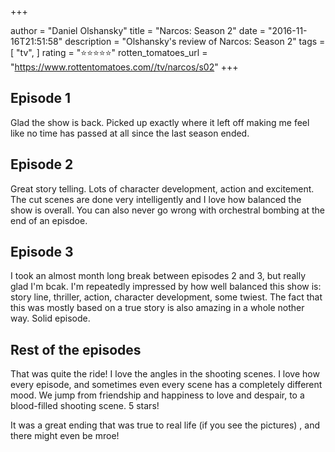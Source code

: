 +++

author = "Daniel Olshansky"
title = "Narcos: Season 2"
date = "2016-11-16T21:51:58"
description = "Olshansky's review of Narcos: Season 2"
tags = [
    "tv",
]
rating = "⭐⭐⭐⭐⭐"
rotten_tomatoes_url = "https://www.rottentomatoes.com//tv/narcos/s02"
+++

Episode 1
-----------
Glad the show is back. Picked up exactly where it left off making me feel like no time has passed at all since the last season ended.

Episode 2
-------------
Great story telling. Lots of character development, action and excitement. The cut scenes are done very intelligently and I love how balanced the show is overall. You can also never go wrong with orchestral bombing at the end of an episdoe.

Episode 3
--------------
I took an almost month long break between episodes 2 and 3, but really glad I'm bcak. I'm repeatedly impressed by how well balanced this show is: story line, thriller, action, character development, some twiest. The fact that this was mostly based on a true story is also amazing in a whole nother way. Solid episode.

Rest of the episodes
---------------------------
That was quite the ride! I love the angles in the shooting scenes. I love how every episode, and sometimes even every scene has a completely different mood. We jump from friendship and happiness to love and despair, to a blood-filled shooting scene. 5 stars!

It was a great ending that was true to real life (if you see the pictures) , and there might even be mroe!

